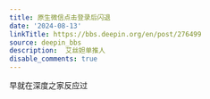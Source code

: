 ```yaml
---
title: 原生微信点击登录后闪退
date: '2024-08-13'
linkTitle: https://bbs.deepin.org/en/post/276499
source: deepin_bbs
description:  艾丝妲单推人 
disable_comments: true
---
```

早就在深度之家反应过
